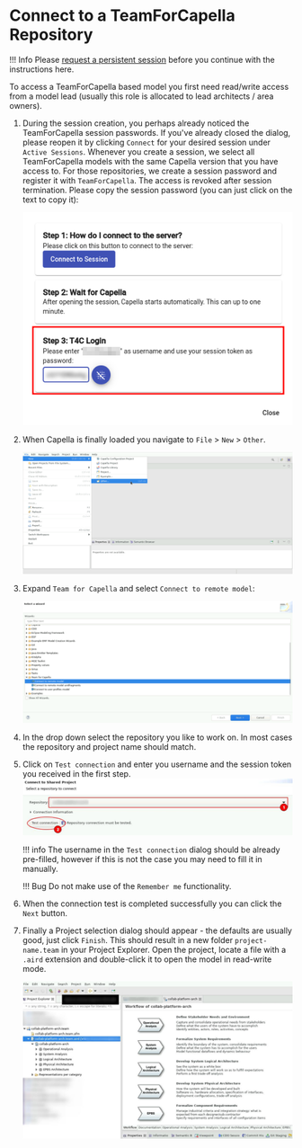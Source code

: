 <!--
 ~ SPDX-FileCopyrightText: Copyright DB Netz AG and the capella-collab-manager contributors
 ~ SPDX-License-Identifier: Apache-2.0
 -->

# Connect to a TeamForCapella Repository

<!-- prettier-ignore -->
!!! Info
    Please [request a persistent session](../request.md) before you continue
    with the instructions here.

To access a TeamForCapella based model you first need read/write access from a
model lead (usually this role is allocated to lead architects / area owners).

<!-- prettier-ignore-start -->

1. During the session creation, you perhaps already noticed the TeamForCapella
   session passwords. If you've already closed the dialog, please reopen it by
   clicking `Connect` for your desired session under `Active Sessions`.
   Whenever you create a session, we select all TeamForCapella models with the
   same Capella version that you have access to. For those repositories, we
   create a session password and register it with `TeamForCapella`. The access
   is revoked after session termination. Please copy the session password (you
   can just click on the text to copy it):

    ![Session password](screenshots/session-password.png)

1. When Capella is finally loaded you navigate to `File` > `New` > `Other`.

    ![Open Connection dialog](screenshots/step_1.png)

1. Expand `Team for Capella` and select `Connect to remote model`:

    ![Connect to remote model](screenshots/step_2.png)

1. In the drop down select the repository you like to work on. In most cases
   the repository and project name should match.
1. Click on `Test connection` and enter you username and the session token you
   received in the first step.
    ![Test TeamForCapella connection](screenshots/cap-test-conn.jpg)

    !!! info
        The username in the `Test connection` dialog should be already
        pre-filled, however if this is not the case you may need to fill it in
        manually.

    !!! Bug
        Do not make use of the `Remember me` functionality.

1. When the connection test is completed successfully you can click the `Next`
   button.
1. Finally a Project selection dialog should appear - the defaults are usually
   good, just click `Finish`. This should result in a new folder
   `project-name.team` in your Project Explorer. Open the project, locate a
   file with a `.aird` extension and double-click it to open the model in
   read-write mode.

    ![Project explorer](screenshots/connection-example.jpg)

<!-- prettier-ignore-end -->
